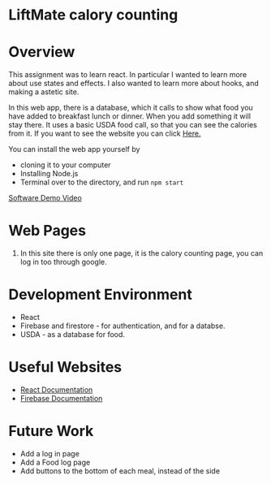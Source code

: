 # LiftMate calory counting
# Overview

This assignment was to learn react. In particular I wanted to learn more about use states and effects.
I also wanted to learn more about hooks, and making a astetic site.


In this web app, there is a database, which it calls to show what food you have added to breakfast lunch or dinner.
When you add something it will stay there. It uses a basic USDA food call, so that you can see the calories from it.
If you want to see the website you can click [Here.](https://lift-mate.web.app/)

You can install the web app yourself by
* cloning it to your computer
* Installing Node.js
* Terminal over to the directory, and run ```npm start```

[Software Demo Video](https://youtu.be/wCiAMIw-o9c)

# Web Pages

1. In this site there is only one page, it is the calory counting page, you can log in too through google.

# Development Environment

* React
* Firebase and firestore - for authentication, and for a databse.
* USDA - as a database for food.

# Useful Websites

* [React Documentation](https://reactjs.org/)
* [Firebase Documentation](https://firebase.google.com/docs)

# Future Work

* Add a log in page
* Add a Food log page
* Add buttons to the bottom of each meal, instead of the side
